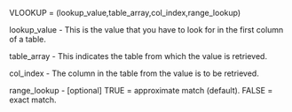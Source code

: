 VLOOKUP = (lookup_value,table_array,col_index,range_lookup)

lookup_value - This is the value that you have to look for in the first column of a table.

table_array - This indicates the table from which the value is retrieved.

col_index - The column in the table from the value is to be retrieved.

range_lookup - [optional] TRUE = approximate match (default). FALSE = exact match.